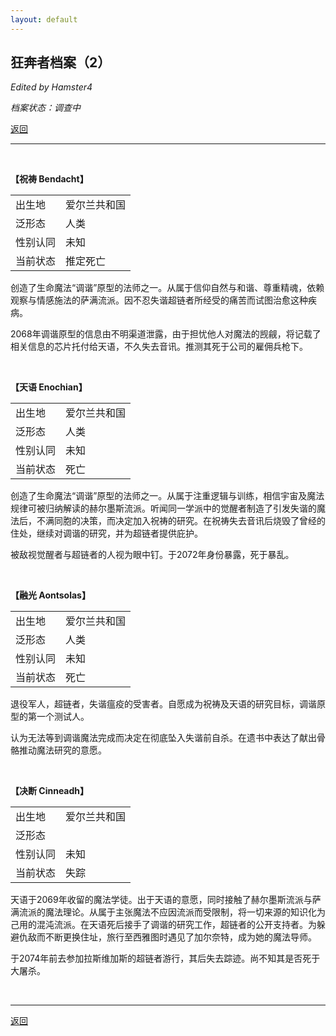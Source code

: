 ```yaml
---
layout: default
---
```


## 狂奔者档案（2）

_Edited by Hamster4_

_档案状态：调查中_

[返回](../)

* * *

<br />

**【祝祷 Bendacht】**

<table>
  <tr>
    <td>出生地</td>
    <td>爱尔兰共和国</td>
  </tr>
  <tr>
    <td>泛形态</td>
    <td>人类</td>
  </tr>
  <tr>
    <td>性别认同</td>
    <td>未知</td>
  </tr>
  <tr>
    <td>当前状态</td>
    <td>推定死亡</td>
  </tr>
</table>

创造了生命魔法“调谐”原型的法师之一。从属于信仰自然与和谐、尊重精魂，依赖观察与情感施法的萨满流派。因不忍失谐超链者所经受的痛苦而试图治愈这种疾病。

2068年调谐原型的信息由不明渠道泄露，由于担忧他人对魔法的觊觎，将记载了相关信息的芯片托付给天语，不久失去音讯。推测其死于公司的雇佣兵枪下。

<br />

**【天语 Enochian】**

<table>
  <tr>
    <td>出生地</td>
    <td>爱尔兰共和国</td>
  </tr>
  <tr>
    <td>泛形态</td>
    <td>人类</td>
  </tr>
  <tr>
    <td>性别认同</td>
    <td>未知</td>
  </tr>
  <tr>
    <td>当前状态</td>
    <td>死亡</td>
  </tr>
</table>

创造了生命魔法“调谐”原型的法师之一。从属于注重逻辑与训练，相信宇宙及魔法规律可被归纳解读的赫尔墨斯流派。听闻同一学派中的觉醒者制造了引发失谐的魔法后，不满同胞的决策，而决定加入祝祷的研究。在祝祷失去音讯后烧毁了曾经的住处，继续对调谐的研究，并为超链者提供庇护。

被敌视觉醒者与超链者的人视为眼中钉。于2072年身份暴露，死于暴乱。

<br />

**【融光 Aontsolas】**

<table>
  <tr>
    <td>出生地</td>
    <td>爱尔兰共和国</td>
  </tr>
  <tr>
    <td>泛形态</td>
    <td>人类</td>
  </tr>
  <tr>
    <td>性别认同</td>
    <td>未知</td>
  </tr>
  <tr>
    <td>当前状态</td>
    <td>死亡</td>
  </tr>
</table>

退役军人，超链者，失谐瘟疫的受害者。自愿成为祝祷及天语的研究目标，调谐原型的第一个测试人。

认为无法等到调谐魔法完成而决定在彻底坠入失谐前自杀。在遗书中表达了献出骨骼推动魔法研究的意愿。

<br />

**【决断 Cinneadh】**

<table>
  <tr>
    <td>出生地</td>
    <td>爱尔兰共和国</td>
  </tr>
  <tr>
    <td>泛形态</td>
    <td></td>
  </tr>
  <tr>
    <td>性别认同</td>
    <td>未知</td>
  </tr>
  <tr>
    <td>当前状态</td>
    <td>失踪</td>
  </tr>
</table>

天语于2069年收留的魔法学徒。出于天语的意愿，同时接触了赫尔墨斯流派与萨满流派的魔法理论。从属于主张魔法不应因流派而受限制，将一切来源的知识化为己用的混沌流派。在天语死后接手了调谐的研究工作，超链者的公开支持者。为躲避仇敌而不断更换住址，旅行至西雅图时遇见了加尔奈特，成为她的魔法导师。

于2074年前去参加拉斯维加斯的超链者游行，其后失去踪迹。尚不知其是否死于大屠杀。

<br />

* * *

[返回](../)

<br />
